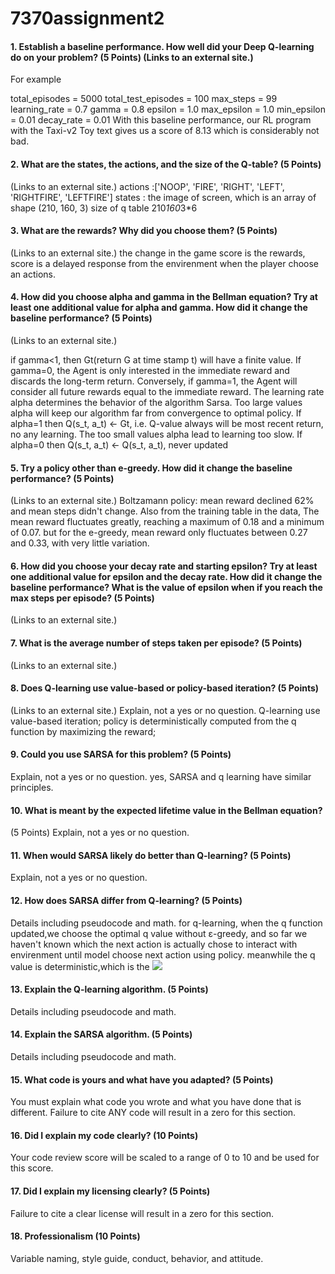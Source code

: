 # 7370assignment2
#### 1. Establish a baseline performance. How well did your Deep Q-learning do on your problem? (5 Points) (Links to an external site.)
For example

total_episodes = 5000
total_test_episodes = 100
max_steps = 99
learning_rate = 0.7
gamma = 0.8
epsilon = 1.0
max_epsilon = 1.0
min_epsilon = 0.01
decay_rate = 0.01 With this baseline performance, our RL program with the Taxi-v2 Toy text gives us a score of 8.13 which is considerably not bad.

#### 2. What are the states, the actions, and the size of the Q-table? (5 Points)
 (Links to an external site.)
  actions :['NOOP', 'FIRE', 'RIGHT', 'LEFT', 'RIGHTFIRE', 'LEFTFIRE']
  states : the image of screen, which is an array of shape (210, 160, 3) 
  size of q table 210*160*3*6

#### 3. What are the rewards? Why did you choose them? (5 Points)
 (Links to an external site.)
 the change in the game score is the rewards, 
 score is a delayed response from the envirenment when the player choose an actions.
 

#### 4. How did you choose alpha and gamma in the Bellman equation? Try at least one additional value for alpha and gamma. How did it change the baseline performance?  (5 Points)
 (Links to an external site.)

 if gamma<1, then Gt(return G at time stamp t) will have a finite value. If gamma=0, the Agent is only interested in the immediate reward and discards the long-term return. Conversely, if gamma=1, the Agent will consider all future rewards equal to the immediate reward.
The learning rate alpha determines the behavior of the algorithm Sarsa. Too large values alpha will keep our algorithm far from convergence to optimal policy. If alpha=1 then Q(s_t, a_t) ← Gt, i.e. Q-value always will be most recent return, no any learning. The too small values alpha lead to learning too slow. If alpha=0 then Q(s_t, a_t) ← Q(s_t, a_t), never updated

#### 5. Try a policy other than e-greedy. How did it change the baseline performance? (5 Points)
 (Links to an external site.)
 Boltzamann policy: mean reward declined 62% and mean steps didn't change. Also from the training table in the data, The mean reward fluctuates greatly, reaching a maximum of 0.18 and a minimum of 0.07. but for the e-greedy, mean reward only fluctuates between 0.27 and 0.33, with very little variation.

#### 6. How did you choose your decay rate and starting epsilon? Try at least one additional value for epsilon and the decay rate. How did it change the baseline performance? What is the value of epsilon when if you reach the max steps per episode? (5 Points)
 (Links to an external site.)
 

#### 7. What is the average number of steps taken per episode? (5 Points)
 (Links to an external site.)
 
#### 8. Does Q-learning use value-based or policy-based iteration? (5 Points)
 (Links to an external site.)
Explain, not a yes or no question. 
Q-learning use value-based iteration; policy is deterministically computed from the q function by maximizing the reward;


#### 9. Could you use SARSA for this problem? (5 Points)
Explain, not a yes or no question. 
yes, SARSA and q learning have similar principles. 
 

#### 10. What is meant by the expected lifetime value in the Bellman equation?
(5 Points)
Explain, not a yes or no question. 

 

#### 11. When would SARSA likely do better than Q-learning? (5 Points)
Explain, not a yes or no question. 

 

#### 12. How does SARSA differ from Q-learning? (5 Points)  
Details including pseudocode and math.
for q-learning, when the q function updated,we choose the optimal q value without ε-greedy, and so far we haven't known which the next action is actually chose to interact with envirenment until model choose next action using policy.
 meanwhile the q value is deterministic,which is the <img src="http://chart.googleapis.com/chart?cht=tx&chl= max_{\alpha}Q_k(s_2,a_2)" style="border:none;">
#### 13. Explain the Q-learning algorithm. (5 Points)  
Details including pseudocode and math. 

 

#### 14. Explain the SARSA algorithm. (5 Points)  
Details including pseudocode and math. 

 

#### 15. What code is yours and what have you adapted? (5 Points)
You must explain what code you wrote and what you have done that is different. Failure to cite ANY code will result in a zero for this section.

 

#### 16. Did I explain my code clearly? (10 Points)

Your code review score will be scaled to a range of 0 to 10 and be used for this score.

 

#### 17. Did I explain my licensing clearly? (5 Points)

Failure to cite a clear license will result in a zero for this section.

 

#### 18. Professionalism (10 Points)

Variable naming, style guide, conduct, behavior, and attitude.
